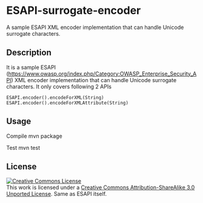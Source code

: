 ESAPI-surrogate-encoder
=======================
A sample ESAPI XML encoder implementation that can handle Unicode surrogate characters.


Description
-----------------------

It is a sample ESAPI (https://www.owasp.org/index.php/Category:OWASP_Enterprise_Security_API) XML encoder implementation that can handle Unicode surrogate characters. It only covers following 2 APIs

    ESAPI.encoder().encodeForXML(String)
    ESAPI.encoder().encodeForXMLAttribute(String)


Usage
-----------------------
Compile
    mvn package
  
Test
    mvn test


License
-----------------------
<a rel="license" href="http://creativecommons.org/licenses/by-sa/3.0/deed.en_US"><img alt="Creative Commons License" style="border-width:0" src="http://i.creativecommons.org/l/by-sa/3.0/88x31.png" /></a><br />This work is licensed under a <a rel="license" href="http://creativecommons.org/licenses/by-sa/3.0/deed.en_US">Creative Commons Attribution-ShareAlike 3.0 Unported License</a>.
Same as ESAPI itself.
